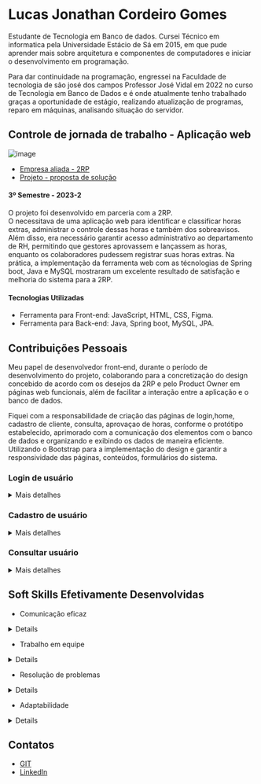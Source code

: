 # Lucas Jonathan Cordeiro Gomes 

Estudante de Tecnologia em Banco de dados. Cursei Técnico em informatica pela Universidade Estácio de Sá em 2015, em que pude aprender mais sobre arquitetura e componentes de computadores e iniciar o desenvolvimento em programação.

Para dar continuidade na programação, engressei na Faculdade de tecnologia de são josé dos campos Professor José Vidal em 2022 no curso de Tecnologia em Banco de Dados e é onde atualmente tenho trabalhado graças a oportunidade de estágio, realizando atualização de programas, reparo em máquinas, analisando situação do servidor.

## Controle de jornada de trabalho - Aplicação web 

![image](https://github.com/lucasjonathangomes/bertoti/assets/111617449/3a7c705b-f36f-4884-91eb-0fa5f1707e0a)

* [Empresa aliada - 2RP](https://2rpnet.com.br/)<br>
* [Projeto - proposta de solução](https://github.com/dragonfatec/Projeto-web)


#### 3º Semestre - 2023-2

O projeto foi desenvolvido em parceria com a 2RP.<br> O necessitava de uma aplicação web para identificar e classificar horas extras, administrar o controle dessas horas e também dos sobreavisos. Além disso, era necessário garantir acesso administrativo ao departamento de RH, permitindo que gestores aprovassem e lançassem as horas, enquanto os colaboradores pudessem registrar suas horas extras. Na prática, a implementação da ferramenta web com as técnologias de Spring boot, Java e MySQL mostraram um excelente resultado de satisfação e melhoria do sistema para a 2RP. <br>


#### Tecnologias Utilizadas
* Ferramenta para Front-end: JavaScript, HTML, CSS, Figma.
* Ferramenta para Back-end: Java, Spring boot, MySQL, JPA.

## Contribuições Pessoais
Meu papel de desenvolvedor front-end, durante o período de desenvolvimento do projeto, colaborando para a concretização do design concebido de acordo com os desejos da 2RP e pelo Product Owner em páginas web funcionais, além de facilitar a interação entre a aplicação e o banco de dados.

Fiquei com a responsabilidade de criação das páginas de login,home, cadastro de cliente, consulta, aprovaçao de horas, conforme o protótipo estabelecido, aprimorado com a comunicação dos elementos com o banco de dados e organizando e exibindo os dados de maneira eficiente. Utilizando o Bootstrap para a implementação do design e garantir a responsividade das páginas, conteúdos, formulários do sistema.

### Login de usuário

<details>

<summary> Mais detalhes </summary>

![image](https://github.com/lucasjonathangomes/bertoti/assets/111617449/f281e0ce-1c34-415b-a905-16bd915a2e92)

Desenvolvi uma página de login completa, apresentando um formulário para inserção do e-mail e senha do usuário, acompanhado de um link para recuperação de senha. Para tornar a experiência mais atrativa, integrei um vídeo de fundo e apliquei estilos com CSS para uma estética agradável. Adicionei também a opção de recuperação de senha, onde o usuário pode inserir seu e-mail para receber orientações de recuperação. Utilizei estilos CSS para o layout e contei com o suporte mínimo fornecido pela biblioteca Bootstrap para a construção da página.

</summary>

</details>

### Cadastro de usuário
<details>

<summary> Mais detalhes </summary>

![image](https://github.com/lucasjonathangomes/bertoti/assets/111617449/ad4940ac-1a31-4de5-94f2-9aa870a9c5f0)

Ao acessar, cadastro de usuário, os usuários são apresentados com um formulário onde podem inserir informações como nome, e-mail, senha e cargo. Ao preencherem os campos e clicarem no botão "Cadastrar", os dados são enviados para processamento que combina tecnologias web front-end como HTML, CSS e JavaScript, juntamente com o framework Bootstrap, para criar uma interface de usuário interativa, o Bootstrap foi utilizado para fornecer um conjunto de estilos pré-definidos e componentes, facilitando o desenvolvimento e a consistência visual da página.

</summary>

</details>

### Consultar usuário
<details>

<summary> Mais detalhes </summary>

![image](https://github.com/lucasjonathangomes/bertoti/assets/111617449/4b279e12-c331-47ae-b92a-a42fe6f658f0)

Desenvolvi a página de consulta de usuários. A parte principal da página exibe uma tabela com informações dos usuários, como registro, nome, cargo, e-mail e status, com opção para editar cada usuário em um modal. 

</summary>

</details>


## Soft Skills Efetivamente Desenvolvidas

* Comunicação eficaz
<details>
  No desenvolvimento do projeto, consegui mostrar minhas ideias de forma eficaz e prática, tanto nas reuniões presenciais quanto     pelos veículos de comunicação escritos. Esse projeto permitiu colaborar efetivamente com meus colegas de grupo, absorver os        requisitos do cliente e documentar o desenvolvimento de maneira adequada.
</details>

* Trabalho em equipe
<details>
  Trabalhei a abordagem de estar colaborativamente em equipe, compartilhando pensamentos, escutando feedback construtivo e           contribuindo para chegar nos objetivos em comuns. Essa colaboração foi fundamental para o sucesso do projeto de desenvolvimento    de software.
</details>

* Resolução de problemas
<details>
  Durante o projeto, demonstrei habilidade em identificar, analisar e resolver problemas de forma eficiente e criativa.             Enfrentamos diversos desafios complexos durante o desenvolvimento de software e consegui superá-los com sucesso.
</details>


* Adaptabilidade 
<details>
Estive sempre aberto a aprender e me adaptar a novas tecnologias, metodologias de trabalho e requisitos do projeto ao longo do projeto. Reconheci a importância de nos mantermos atualizados em um ambiente de desenvolvimento de software em constante evolução.
</details>

## Contatos
* [GIT](https://github.com/lucasjonathangomes/)
* [LinkedIn](https://www.linkedin.com)






